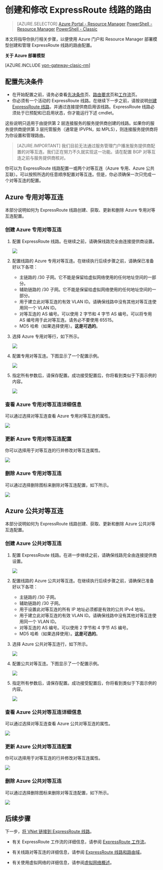 <properties
   pageTitle="如何使用 Azure 门户配置 ExpressRoute 线路的路由 | Azure"
   description="本文介绍创建和预配 ExpressRoute 线路的专用、公共对等互连的步骤。本文还介绍了如何检查状态，以及如何更新或删除线路的对等互连。"
   documentationCenter="na"
   services="expressroute"
   authors="cherylmc"
   manager="carmonm"
   editor=""
   tags="azure-resource-manager"/>
<tags
   ms.service="expressroute"
   ms.devlang="na"
   ms.topic="hero-article" 
   ms.tgt_pltfrm="na"
   ms.workload="infrastructure-services"
   ms.date="12/13/2016"
   wacn.date="01/03/2017"
   ms.author="cherylmc"/>


# 创建和修改 ExpressRoute 线路的路由



> [AZURE.SELECTOR]
[Azure Portal - Resource Manager](/documentation/articles/expressroute-howto-routing-portal-resource-manager/)
[PowerShell - Resource Manager](/documentation/articles/expressroute-howto-routing-arm/)
[PowerShell - Classic](/documentation/articles/expressroute-howto-routing-classic/)



本文将指导你执行相关步骤，以便使用 Azure 门户和 Resource Manager 部署模型创建和管理 ExpressRoute 线路的路由配置。

**关于 Azure 部署模型**

[AZURE.INCLUDE [vpn-gateway-clasic-rm](../../includes/vpn-gateway-classic-rm-include.md)]

## 配置先决条件

- 在开始配置之前，请务必查看[先决条件](/documentation/articles/expressroute-prerequisites/)页、[路由要求](/documentation/articles/expressroute-routing/)页和[工作流](/documentation/articles/expressroute-workflows/)页。
- 你必须有一个活动的 ExpressRoute 线路。在继续下一步之前，请按说明[创建 ExpressRoute 线路](/documentation/articles/expressroute-howto-circuit-arm/)，并通过连接提供商启用该线路。ExpressRoute 线路必须处于已预配和已启用状态，你才能运行下述 cmdlet。

这些说明只适用于由提供第 2 层连接服务的服务提供商创建的线路。如果你的服务提供商提供第 3 层托管服务（通常是 IPVPN，如 MPLS），则连接服务提供商将为你设置和管理路由。


>[AZURE.IMPORTANT] 我们目前无法通过服务管理门户播发服务提供商配置的对等互连。我们正在努力不久就实现这一功能。请在配置 BGP 对等互连之前与服务提供商核对。

你可以为 ExpressRoute 线路配置一或两个对等互连（Azure 专用、Azure 公共互联）。可以按照所选的任意顺序配置对等互连。但是，你必须确保一次只完成一个对等互连的配置。

## Azure 专用对等互连

本部分说明如何为 ExpressRoute 线路创建、获取、更新和删除 Azure 专用对等互连配置。

### 创建 Azure 专用对等互连

1. 配置 ExpressRoute 线路。在继续之前，请确保线路完全由连接提供商设置。

	![](./media/expressroute-howto-routing-portal-resource-manager/listprovisioned.png)


2. 配置线路的 Azure 专用对等互连。在继续执行后续步骤之前，请确保已准备好以下各项：

	- 主链路的 /30 子网。它不能是保留给虚拟网络使用的任何地址空间的一部分。
	- 辅助链路的 /30 子网。它不能是保留给虚拟网络使用的任何地址空间的一部分。
	- 用于建立此对等互连的有效 VLAN ID。请确保线路中没有其他对等互连使用同一个 VLAN ID。
	- 对等互连的 AS 编号。可以使用 2 字节和 4 字节 AS 编号。可以将专用 AS 编号用于此对等互连。请务必不要使用 65515。
	- MD5 哈希（如果选择使用）。**这是可选的**。


3. 选择 Azure 专用对等行，如下所示。
	
	![](./media/expressroute-howto-routing-portal-resource-manager/rprivate1.png)
	

4. 配置专用对等互连。下图显示了一个配置示例。

	![](./media/expressroute-howto-routing-portal-resource-manager/rprivate2.png)

	
5. 指定所有参数后，请保存配置。成功接受配置后，你将看到类似于下面示例的内容。

	![](./media/expressroute-howto-routing-portal-resource-manager/rprivate3.png)
	

### 查看 Azure 专用对等互连详细信息

可以通过选择对等互连查看 Azure 专用对等互连的属性。

![](./media/expressroute-howto-routing-portal-resource-manager/rprivate3.png)


### 更新 Azure 专用对等互连配置

你可以选择用于对等互连的行并修改对等互连属性。

![](./media/expressroute-howto-routing-portal-resource-manager/rprivate2.png)

### 删除 Azure 专用对等互连

可以通过选择删除图标来删除对等互连配置，如下所示。

![](./media/expressroute-howto-routing-portal-resource-manager/rprivate4.png)


## Azure 公共对等互连

本部分说明如何为 ExpressRoute 线路创建、获取、更新和删除 Azure 公共对等互连配置。

### 创建 Azure 公共对等互连

1. 配置 ExpressRoute 线路。在进一步继续之前，请确保线路完全由连接提供商设置。

	![](./media/expressroute-howto-routing-portal-resource-manager/listprovisioned.png)


2. 配置线路的 Azure 公共对等互连。在继续执行后续步骤之前，请确保已准备好以下各项：

    -  主链路的 /30 子网。 
    -  辅助链路的 /30 子网。 
    -  用于设置此对等互连的所有 IP 地址必须都是有效的公共 IPv4 地址。
    -  用于建立此对等互连的有效 VLAN ID。请确保线路中没有其他对等互连使用同一个 VLAN ID。
    -  对等互连的 AS 编号。可以使用 2 字节和 4 字节 AS 编号。
    -  MD5 哈希（如果选择使用）。**这是可选的**。


3. 选择 Azure 公共对等互连行，如下所示。
	
	![](./media/expressroute-howto-routing-portal-resource-manager/rpublic1.png)
	

4. 配置公共对等互连。下图显示了一个配置示例。

	![](./media/expressroute-howto-routing-portal-resource-manager/rpublic2.png)

	
5. 指定所有参数后，请保存配置。成功接受配置后，你将看到类似于下面示例的内容。

	![](./media/expressroute-howto-routing-portal-resource-manager/rpublic3.png)
	

### 查看 Azure 公共对等互连详细信息

可以通过选择对等互连查看 Azure 公共对等互连的属性。

![](./media/expressroute-howto-routing-portal-resource-manager/rpublic3.png)


### 更新 Azure 公共对等互连配置

你可以选择用于对等互连的行并修改对等互连属性。

![](./media/expressroute-howto-routing-portal-resource-manager/rpublic2.png)

### 删除 Azure 公共对等互连

可以通过选择删除图标来删除对等互连配置，如下所示。

![](./media/expressroute-howto-routing-portal-resource-manager/rpublic4.png)





## 后续步骤

下一步，[将 VNet 链接到 ExpressRoute 线路](/documentation/articles/expressroute-howto-linkvnet-arm/)。

-  有关 ExpressRoute 工作流的详细信息，请参阅 [ExpressRoute 工作流](/documentation/articles/expressroute-workflows/)。

-  有关线路对等互连的详细信息，请参阅 [ExpressRoute 线路和路由域](/documentation/articles/expressroute-circuit-peerings/)。

-  有关使用虚拟网络的详细信息，请参阅[虚拟网络概述](/documentation/articles/virtual-networks-overview/)。


<!---HONumber=Mooncake_0509_2016-->